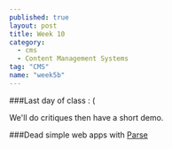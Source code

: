 ```yaml
---
published: true
layout: post
title: Week 10
category: 
  - cms
  - Content Management Systems
tag: "CMS"
name: "week5b"
---
```


###Last day of class : (

We'll do critiques then have a short demo.

###Dead simple web apps with [Parse](http://parse.com)
